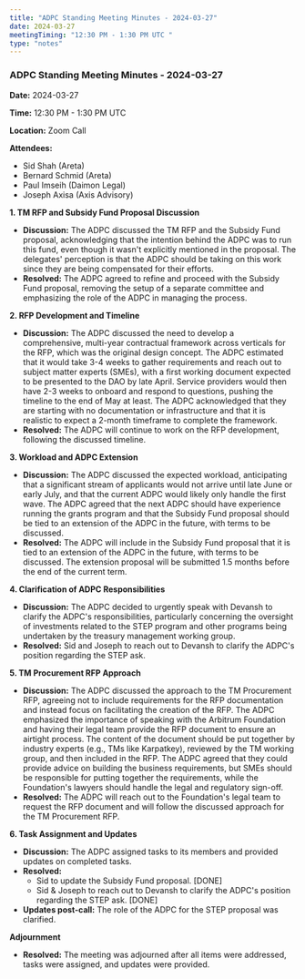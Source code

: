 ```yaml
---
title: "ADPC Standing Meeting Minutes - 2024-03-27"
date: 2024-03-27
meetingTiming: "12:30 PM - 1:30 PM UTC "
type: "notes"
---
```


### ADPC Standing Meeting Minutes - 2024-03-27

**Date:** 2024-03-27

**Time:** 12:30 PM - 1:30 PM UTC

**Location:** Zoom Call

**Attendees:**

- Sid Shah (Areta)
- Bernard Schmid (Areta)
- Paul Imseih (Daimon Legal)
- Joseph Axisa (Axis Advisory)

**1. TM RFP and Subsidy Fund Proposal Discussion**

- **Discussion:** The ADPC discussed the TM RFP and the Subsidy Fund proposal, acknowledging that the intention behind the ADPC was to run this fund, even though it wasn't explicitly mentioned in the proposal. The delegates' perception is that the ADPC should be taking on this work since they are being compensated for their efforts.
- **Resolved:** The ADPC agreed to refine and proceed with the Subsidy Fund proposal, removing the setup of a separate committee and emphasizing the role of the ADPC in managing the process.

**2. RFP Development and Timeline**

- **Discussion:** The ADPC discussed the need to develop a comprehensive, multi-year contractual framework across verticals for the RFP, which was the original design concept. The ADPC estimated that it would take 3-4 weeks to gather requirements and reach out to subject matter experts (SMEs), with a first working document expected to be presented to the DAO by late April. Service providers would then have 2-3 weeks to onboard and respond to questions, pushing the timeline to the end of May at least. The ADPC acknowledged that they are starting with no documentation or infrastructure and that it is realistic to expect a 2-month timeframe to complete the framework.
- **Resolved:** The ADPC will continue to work on the RFP development, following the discussed timeline.

**3. Workload and ADPC Extension**

- **Discussion:** The ADPC discussed the expected workload, anticipating that a significant stream of applicants would not arrive until late June or early July, and that the current ADPC would likely only handle the first wave. The ADPC agreed that the next ADPC should have experience running the grants program and that the Subsidy Fund proposal should be tied to an extension of the ADPC in the future, with terms to be discussed.
- **Resolved:** The ADPC will include in the Subsidy Fund proposal that it is tied to an extension of the ADPC in the future, with terms to be discussed. The extension proposal will be submitted 1.5 months before the end of the current term.

**4. Clarification of ADPC Responsibilities**

- **Discussion:** The ADPC decided to urgently speak with Devansh to clarify the ADPC's responsibilities, particularly concerning the oversight of investments related to the STEP program and other programs being undertaken by the treasury management working group.
- **Resolved:** Sid and Joseph to reach out to Devansh to clarify the ADPC's position regarding the STEP ask.

**5. TM Procurement RFP Approach**

- **Discussion:** The ADPC discussed the approach to the TM Procurement RFP, agreeing not to include requirements for the RFP documentation and instead focus on facilitating the creation of the RFP. The ADPC emphasized the importance of speaking with the Arbitrum Foundation and having their legal team provide the RFP document to ensure an airtight process. The content of the document should be put together by industry experts (e.g., TMs like Karpatkey), reviewed by the TM working group, and then included in the RFP. The ADPC agreed that they could provide advice on building the business requirements, but SMEs should be responsible for putting together the requirements, while the Foundation's lawyers should handle the legal and regulatory sign-off.
- **Resolved:** The ADPC will reach out to the Foundation's legal team to request the RFP document and will follow the discussed approach for the TM Procurement RFP.

**6. Task Assignment and Updates**

- **Discussion:** The ADPC assigned tasks to its members and provided updates on completed tasks.
- **Resolved:**
  - Sid to update the Subsidy Fund proposal. [DONE]
  - Sid & Joseph to reach out to Devansh to clarify the ADPC's position regarding the STEP ask. [DONE]
- **Updates post-call:** The role of the ADPC for the STEP proposal was clarified.

**Adjournment**

- **Resolved:** The meeting was adjourned after all items were addressed, tasks were assigned, and updates were provided.
